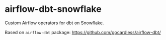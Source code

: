 # airflow-dbt-snowflake
Custom Airflow operators for dbt on Snowflake.

Based on `airflow-dbt` package: https://github.com/gocardless/airflow-dbt/
